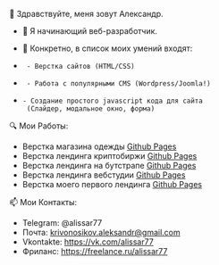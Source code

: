 👋 Здравствуйте, меня зовут Александр.
- 👀 Я начинающий веб-разработчик.

- 🌱 Конкретно, в список моих умений входят:
-      - Верстка сайтов (HTML/CSS)
-      - Работа с популярными CMS (Wordpress/Joomla!)
-     - Создание простого javascript кода для сайта
       (Слайдер, модальное окно, форма)
       
🔍 Мои Работы:
   - Верстка магазина одежды [Github Pages](https://al1ssar.github.io/Womazing/index.html)     
   - Верстка лендинга криптобиржи [Github Pages](https://al1ssar.github.io/Unistex/indexru.html)
   - Верстка лендинга на бутстрапе [Github Pages](https://al1ssar.github.io/Fullviewapp/)
   - Верстка лендинга вебстудии [Github Pages](https://al1ssar.github.io/DreamCode/)
   - Верстка моего первого лендинга [Github Pages](https://al1ssar.github.io/DreamCity/)
   
📫 Мои Контакты:
   - Telegram:  @alissar77
   - Почта:     krivonosikov.aleksandr@gmail.com
   -  Vkontakte: https://vk.com/alissar77
   - Фриланс: https://freelance.ru/alissar77

<!---
Al1ssaR/Al1ssaR is a ✨ special ✨ repository because its `README.md` (this file) appears on your GitHub profile.
You can click the Preview link to take a look at your changes.
--->
